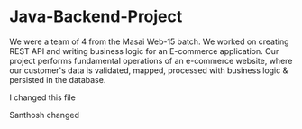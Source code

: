 # Java-Backend-Project

We were a team of 4 from the Masai Web-15 batch. We worked on creating REST API and writing business logic for an E-commerce application. Our project performs fundamental operations of an e-commerce website, where our customer's data is validated, mapped, processed with business logic &amp; persisted in the database.

I changed this file

Santhosh changed
